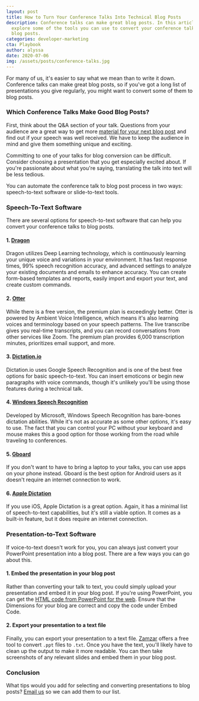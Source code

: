 ```yaml
---
layout: post
title: How to Turn Your Conference Talks Into Technical Blog Posts
description: Conference talks can make great blog posts. In this article, we
  explore some of the tools you can use to convert your conference talks into
  blog posts.
categories: developer-marketing
cta: Playbook
author: alyssa
date: 2020-07-06
img: /assets/posts/conference-talks.jpg
---
```


For many of us, it's easier to say what we mean than to write it down. Conference talks can make great blog posts, so if you've got a long list of presentations you give regularly, you might want to convert some of them to blog posts.

### Which Conference Talks Make Good Blog Posts?
First, think about the Q&A section of your talk. Questions from your audience are a great way to get more [material for your next blog post](https://draft.dev/learn/low-cost-marketing-ideas) and find out if your speech was well received. We have to keep the audience in mind and give them something unique and exciting.

<!-- signup -->

Committing to one of your talks for blog conversion can be difficult. Consider choosing a presentation that you get especially excited about. If you're passionate about what you're saying, translating the talk into text will be less tedious.

You can automate the conference talk to blog post process in two ways: speech-to-text software or slide-to-text tools.

### Speech-To-Text Software
There are several options for speech-to-text software that can help you convert your conference talks to blog posts.

#### 1. [Dragon](https://www.nuance.com/dragon/business-solutions/dragon-professional-individual.html)
Dragon utilizes Deep Learning technology, which is continuously learning your unique voice and variations in your environment. It has fast response times, 99% speech recognition accuracy, and advanced settings to analyze your existing documents and emails to enhance accuracy. You can create form-based templates and reports, easily import and export your text, and create custom commands.

#### 2. [Otter](https://otter.ai/)
While there is a free version, the premium plan is exceedingly better. Otter is powered by Ambient Voice Intelligence, which means it's also learning voices and terminology based on your speech patterns. The live transcribe gives you real-time transcripts, and you can record conversations from other services like Zoom. The premium plan provides 6,000 transcription minutes, prioritizes email support, and more. 

#### 3. [Dictation.io](https://dictation.io/)
Dictation.io uses Google Speech Recognition and is one of the best free options for basic speech-to-text. You can insert emoticons or begin new paragraphs with voice commands, though it's unlikely you'll be using those features during a technical talk.
	
#### 4. [Windows Speech Recognition](https://www.windowscentral.com/how-set-speech-recognition-windows-10)
Developed by Microsoft, Windows Speech Recognition has bare-bones dictation abilities. While it's not as accurate as some other options, it's easy to use. The fact that you can control your PC without your keyboard and mouse makes this a good option for those working from the road while traveling to conferences.

#### 5. [Gboard](https://play.google.com/store/apps/details?id=com.google.android.inputmethod.latin&hl=en_US)
If you don't want to have to bring a laptop to your talks, you can use apps on your phone instead. Gboard is the best option for Android users as it doesn't require an internet connection to work.

#### 6. [Apple Dictation](https://apps.apple.com/us/app/dictation-speech-to-text/id112477233)
If you use iOS, Apple Dictation is a great option. Again, it has a minimal list of speech-to-text capabilities, but it's still a viable option. It comes as a built-in feature, but it does require an internet connection.

### Presentation-to-Text Software
If voice-to-text doesn't work for you, you can always just convert your PowerPoint presentation into a blog post. There are a few ways you can go about this.

#### 1. Embed the presentation in your blog post
Rather than converting your talk to text, you could simply upload your presentation and embed it in your blog post. If you're using PowerPoint, you can get the [HTML code from PowerPoint for the web](https://smallbusiness.chron.com/convert-powerpoint-presentations-html-format-39643.html). Ensure that the Dimensions for your blog are correct and copy the code under Embed Code.

#### 2. Export your presentation to a text file 
Finally, you can export your presentation to a text file. [Zamzar](https://www.zamzar.com/convert/ppt-to-txt/) offers a free tool to convert `.ppt` files to `.txt`. Once you have the text, you'll likely have to clean up the output to make it more readable. You can then take screenshots of any relevant slides and embed them in your blog post.

### Conclusion
What tips would you add for selecting and converting presentations to blog posts? [Email us](mailto:karl@draft.dev) so we can add them to our list.
